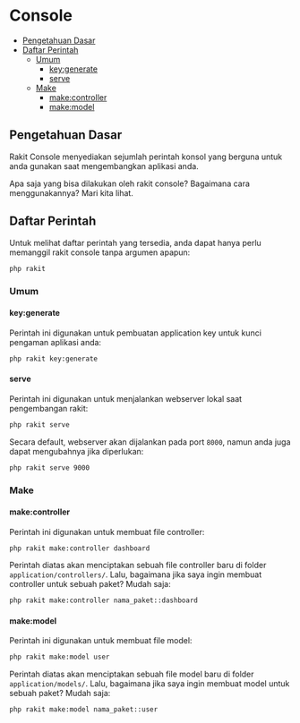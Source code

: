 # Console

<!-- MarkdownTOC autolink="true" autoanchor="true" levels="2,3,4" bracket="round" lowercase="only_ascii" -->

- [Pengetahuan Dasar](#pengetahuan-dasar)
- [Daftar Perintah](#daftar-perintah)
    - [Umum](#umum)
        - [key:generate](#keygenerate)
        - [serve](#serve)
    - [Make](#make)
        - [make:controller](#makecontroller)
        - [make:model](#makemodel)

<!-- /MarkdownTOC -->


<a id="pengetahuan-dasar"></a>
## Pengetahuan Dasar
Rakit Console menyediakan sejumlah perintah konsol yang berguna untuk anda
gunakan saat mengembangkan aplikasi anda.

Apa saja yang bisa dilakukan oleh rakit console?
Bagaimana cara menggunakannya? Mari kita lihat.


<a id="daftar-perintah"></a>
## Daftar Perintah

Untuk melihat daftar perintah yang tersedia, anda dapat hanya perlu memanggil rakit console
tanpa argumen apapun:

```bash
php rakit
```

<a id="umum"></a>
### Umum

<a id="keygenerate"></a>
#### key:generate

Perintah ini digunakan untuk pembuatan application key untuk kunci pengaman aplikasi anda:

```bash
php rakit key:generate
```


<a id="serve"></a>
#### serve

Perintah ini digunakan untuk menjalankan webserver lokal saat pengembangan rakit:

```bash
php rakit serve
```
Secara default, webserver akan dijalankan pada port `8000`, namun anda juga dapat mengubahnya jika diperlukan:

```bash
php rakit serve 9000
```


<a id="make"></a>
### Make

<a id="makecontroller"></a>
#### make:controller

Perintah ini digunakan untuk membuat file controller:

```bash
php rakit make:controller dashboard
```

Perintah diatas akan menciptakan sebuah file controller baru di folder `application/controllers/`.
Lalu, bagaimana jika saya ingin membuat controller untuk sebuah paket? Mudah saja:

```bash
php rakit make:controller nama_paket::dashboard
```


<a id="makemodel"></a>
#### make:model

Perintah ini digunakan untuk membuat file model:

```bash
php rakit make:model user
```

Perintah diatas akan menciptakan sebuah file model baru di folder `application/models/`.
Lalu, bagaimana jika saya ingin membuat model untuk sebuah paket? Mudah saja:

```bash
php rakit make:model nama_paket::user
```
